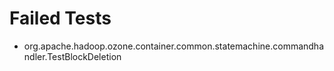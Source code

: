 # Failed Tests

 * org.apache.hadoop.ozone.container.common.statemachine.commandhandler.TestBlockDeletion
